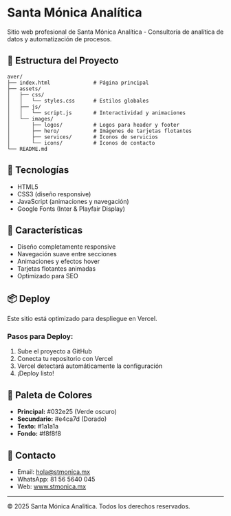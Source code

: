 # Santa Mónica Analítica

Sitio web profesional de Santa Mónica Analítica - Consultoría de analítica de datos y automatización de procesos.

## 📁 Estructura del Proyecto

```
aver/
├── index.html              # Página principal
├── assets/
│   ├── css/
│   │   └── styles.css      # Estilos globales
│   ├── js/
│   │   └── script.js       # Interactividad y animaciones
│   └── images/
│       ├── logos/          # Logos para header y footer
│       ├── hero/           # Imágenes de tarjetas flotantes
│       ├── services/       # Iconos de servicios
│       └── icons/          # Iconos de contacto
└── README.md
```

## 🚀 Tecnologías

- HTML5
- CSS3 (diseño responsive)
- JavaScript (animaciones y navegación)
- Google Fonts (Inter & Playfair Display)

## 🎨 Características

- Diseño completamente responsive
- Navegación suave entre secciones
- Animaciones y efectos hover
- Tarjetas flotantes animadas
- Optimizado para SEO

## 📦 Deploy

Este sitio está optimizado para despliegue en Vercel.

### Pasos para Deploy:

1. Sube el proyecto a GitHub
2. Conecta tu repositorio con Vercel
3. Vercel detectará automáticamente la configuración
4. ¡Deploy listo!

## 🎯 Paleta de Colores

- **Principal:** #032e25 (Verde oscuro)
- **Secundario:** #e4ca7d (Dorado)
- **Texto:** #1a1a1a
- **Fondo:** #f8f8f8

## 📧 Contacto

- Email: hola@stmonica.mx
- WhatsApp: 81 56 5640 045
- Web: www.stmonica.mx

---

© 2025 Santa Mónica Analítica. Todos los derechos reservados.

